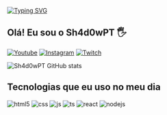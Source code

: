 
[![Typing SVG](https://readme-typing-svg.demolab.com?font=Fira+Code&weight=600&pause=1000&color=FF3535&width=435&lines=By+Sh4d0wPT)](https://git.io/typing-svg)


## Olá! Eu sou o Sh4d0wPT 🖐️


[![Youtube](https://img.shields.io/badge/YouTube-FF0000?style=for-the-badge&logo=youtube&logoColor=white)](https://www.youtube.com/channel/UCb4WKlx8uKgy8Vy_gewQZ9A)
[![Instagram](https://img.shields.io/badge/Instagram-E4405F?style=for-the-badge&logo=instagram&logoColor=white)](https://instagram.com/tomaspt25)
[![Twitch](https://img.shields.io/badge/Twitch-9146FF?style=for-the-badge&logo=twitch&logoColor=white)](https://www.twitch.tv/sh4d0wwpt)

![Sh4d0wPT GitHub stats](https://github-readme-stats.vercel.app/api?username=sh4d0wpt&show_icons=true&theme=radical)

## Tecnologias que eu uso no meu dia

<div style="display: inline_block">
  <img align="center" alt="html5" src="https://img.shields.io/badge/HTML5-E34F26?style=for-the-badge&logo=html5&logoColor=white" />
  <img align="center" alt="css" src="https://img.shields.io/badge/CSS3-1572B6?style=for-the-badge&logo=css3&logoColor=white" />
  <img align="center" alt="js" src="https://img.shields.io/badge/JavaScript-F7DF1E?style=for-the-badge&logo=javascript&logoColor=black" />
  <img align="center" alt="ts" src="https://img.shields.io/badge/TypeScript-007ACC?style=for-the-badge&logo=typescript&logoColor=white" />
  <img align="center" alt="react" src="https://img.shields.io/badge/React-20232A?style=for-the-badge&logo=react&logoColor=61DAFB" />
  <img align="center" alt="nodejs" src="https://img.shields.io/badge/Node.js-43853D?style=for-the-badge&logo=node.js&logoColor=white" />
</div><br/>
